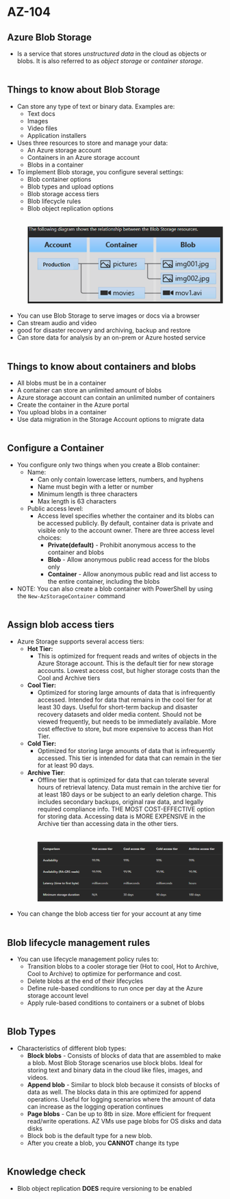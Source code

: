 # AZ-104

## Azure Blob Storage

- Is a service that stores *unstructured data* in the cloud as objects or blobs. It is also referred to as *object storage* or *container storage*.  
    <br/>

## Things to know about Blob Storage

- Can store any type of text or binary data. Examples are:
    - Text docs
    - Images
    - Video files
    - Application installers
- Uses three resources to store and manage your data:
    - An Azure storage account
    - Containers in an Azure storage account
    - Blobs in a container
- To implement Blob storage, you configure several settings:
    - Blob container options
    - Blob types and upload options
    - Blob storage access tiers
    - Blob lifecycle rules
    - Blob object replication options  
        <br/><br/>![Screenshot 2024-04-10 204038.png](./_resources/Screenshot%202024-04-10%20204038.png)  
        <br/>
- You can use Blob Storage to serve images or docs via a browser
- Can stream audio and video
- good for disaster recovery and archiving, backup and restore
- Can store data for analysis by an on-prem or Azure hosted service  
    <br/>

## Things to know about containers and blobs

- All blobs must be in a container
- A container can store an unlimited amount of blobs
- Azure storage account can contain an unlimited number of containers
- Create the container in the Azure portal
- You upload blobs in a container
- Use data migration in the Storage Account options to migrate data  
    <br/>

## Configure a Container

- You configure only two things when you create a Blob container:
    - Name:
        - Can only contain lowercase letters, numbers, and hyphens
        - Name must begin with a letter or number
        - Minimum length is three characters
        - Max length is 63 characters
    - Public access level:
        - Access level specifies whether the container and its blobs can be accessed publicly. By default, container data is private and visible only to the account owner. There are three access level choices:
            - **Private(default)** - Prohibit anonymous access to the container and blobs
            - **Blob** - Allow anonymous public read access for the blobs only
            - **Container** - Allow anonymous public read and list access to the entire container, including the blobs
- NOTE: You can also create a blob container with PowerShell by using the `New-AzStorageContainer` command  
    <br/>

## Assign blob access tiers

- Azure Storage supports several access tiers:
    - **Hot Tier:**
        - This is optimized for frequent reads and writes of objects in the Azure Storage account. This is the default tier for new storage accounts. Lowest access cost, but higher storage costs than the Cool and Archive tiers
    - **Cool Tier:**
        - Optimized for storing large amounts of data that is infrequently accessed. Intended for data that remains in the cool tier for at least 30 days. Useful for short-term backup and disaster recovery datasets and older media content. Should not be viewed frequently, but needs to be immediately available. More cost effective to store, but more expensive to access than Hot Tier.
    - **Cold Tier:**
        - Optimized for storing large amounts of data that is infrequently accessed. This tier is intended for data that can remain in the tier for at least 90 days.
    - **Archive Tier**:
        - Offline tier that is optimized for data that can tolerate several hours of retrieval latency. Data must remain in the archive tier for at least 180 days or be subject to an early deletion charge. This includes secondary backups, original raw data, and legally required compliance info. THE MOST COST-EFFECTIVE option for storing data. Accessing data is MORE EXPENSIVE in the Archive tier than accessing data in the other tiers.  
            <br/><br/>![Screenshot 2024-04-10 213738.png](./_resources/Screenshot%202024-04-10%20213738.png)  
            <br/>
- You can change the blob access tier for your account at any time  
    <br/>

## Blob lifecycle management rules

- You can use lifecycle management policy rules to:
    - Transition blobs to a cooler storage tier (Hot to cool, Hot to Archive, Cool to Archive) to optimize for performance and cost.
    - Delete blobs at the end of their lifecycles
    - Define rule-based conditions to run once per day at the Azure storage account level
    - Apply rule-based conditions to containers or a subnet of blobs  
        <br/>

## Blob Types

- Characteristics of different blob types:
    - **Block blobs** - Consists of blocks of data that are assembled to make a blob. Most Blob Storage scenarios use block blobs. Ideal for storing text and binary data in the cloud like files, images, and videos.
    - **Append blob** - Similar to block blob because it consists of blocks of data as well. The blocks data in this are optimized for append operations. Useful for logging scenarios where the amount of data can increase as the logging operation continues
    - **Page blobs** - Can be up to 8tb in size. More efficient for frequent read/write operations. AZ VMs use page blobs for OS disks and data disks
    - Block bob is the default type for a new blob.
    - After you create a blob, you **CANNOT** change its type  
        <br/>

## Knowledge check

- Blob object replication **DOES** require versioning to be enabled